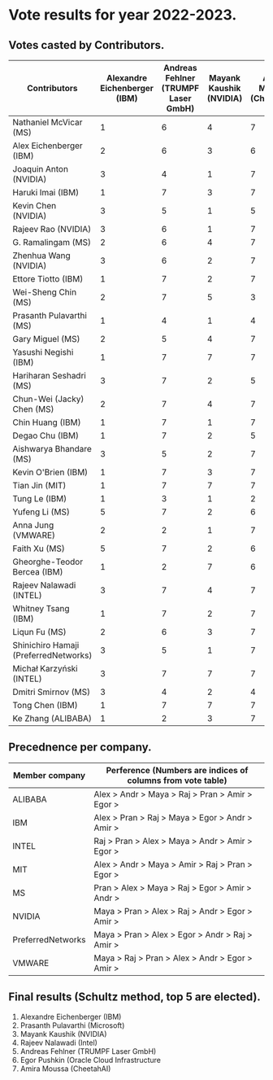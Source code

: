 # Vote results for year 2022-2023.
## Votes casted by Contributors.
| Contributors | Alexandre Eichenberger (IBM) | Andreas Fehlner (TRUMPF Laser GmbH) | Mayank Kaushik (NVIDIA) | Amira Moussa (CheetahAI) | Rajeev Nalawadi (Intel) | Prasanth Pulavarthi (Microsoft) | Egor Pushkin (Oracle Cloud Infrastructure | 
|-------|-------|-------|-------|-------|-------|-------|-------|
| Nathaniel McVicar (MS) | 1 | 6 | 4 | 7 | 3 | 2 | 5 | 
| Alex Eichenberger (IBM) | 2 | 6 | 3 | 6 | 3 | 1 | 5 | 
| Joaquin Anton (NVIDIA) | 3 | 4 | 1 | 7 | 5 | 2 | 6 | 
| Haruki Imai (IBM) | 1 | 7 | 3 | 7 | 3 | 2 | 5 | 
| Kevin Chen (NVIDIA) | 3 | 5 | 1 | 5 | 4 | 2 | 5 | 
| Rajeev Rao (NVIDIA) | 3 | 6 | 1 | 7 | 4 | 2 | 5 | 
| G. Ramalingam (MS) | 2 | 6 | 4 | 7 | 3 | 1 | 5 | 
| Zhenhua Wang (NVIDIA) | 3 | 6 | 2 | 7 | 4 | 1 | 5 | 
| Ettore Tiotto (IBM) | 1 | 7 | 2 | 7 | 2 | 2 | 7 | 
| Wei-Sheng Chin (MS) | 2 | 7 | 5 | 3 | 4 | 1 | 6 | 
| Prasanth Pulavarthi (MS) | 1 | 4 | 1 | 4 | 1 | 1 | 2 | 
| Gary Miguel (MS) | 2 | 5 | 4 | 7 | 3 | 1 | 6 | 
| Yasushi Negishi (IBM) | 1 | 7 | 7 | 7 | 7 | 7 | 7 | 
| Hariharan Seshadri (MS) | 3 | 7 | 2 | 5 | 6 | 1 | 4 | 
| Chun-Wei (Jacky) Chen (MS) | 2 | 7 | 4 | 7 | 3 | 1 | 7 | 
| Chin Huang (IBM) | 1 | 7 | 1 | 7 | 1 | 1 | 7 | 
| Degao Chu (IBM) | 1 | 7 | 2 | 5 | 4 | 2 | 7 | 
| Aishwarya Bhandare (MS) | 3 | 5 | 2 | 7 | 7 | 1 | 4 | 
| Kevin O'Brien (IBM) | 1 | 7 | 3 | 7 | 3 | 2 | 3 | 
| Tian Jin (MIT) | 1 | 7 | 7 | 7 | 7 | 7 | 7 | 
| Tung Le (IBM) | 1 | 3 | 1 | 2 | 1 | 1 | 2 | 
| Yufeng Li (MS) | 5 | 7 | 2 | 6 | 4 | 1 | 3 | 
| Anna Jung (VMWARE) | 2 | 2 | 1 | 7 | 1 | 1 | 6 | 
| Faith Xu (MS) | 5 | 7 | 2 | 6 | 3 | 1 | 4 | 
| Gheorghe-Teodor Bercea (IBM) | 1 | 2 | 7 | 6 | 5 | 3 | 4 | 
| Rajeev Nalawadi (INTEL) | 3 | 7 | 4 | 7 | 1 | 2 | 7 | 
| Whitney Tsang (IBM) | 1 | 7 | 2 | 7 | 2 | 3 | 7 | 
| Liqun Fu (MS) | 2 | 6 | 3 | 7 | 4 | 1 | 5 | 
| Shinichiro Hamaji (PreferredNetworks) | 3 | 5 | 1 | 7 | 6 | 2 | 4 | 
| Michał Karzyński (INTEL) | 3 | 7 | 7 | 7 | 1 | 2 | 7 | 
| Dmitri Smirnov (MS) | 3 | 4 | 2 | 4 | 5 | 1 | 7 | 
| Tong Chen (IBM) | 1 | 7 | 7 | 7 | 7 | 7 | 7 | 
| Ke Zhang (ALIBABA) | 1 | 2 | 3 | 7 | 4 | 5 | 7 | 

## Precednence per company.
| Member company | Perference (Numbers are indices of columns from vote table) |
|----------------|-------------------------------------------------------------|
| ALIBABA | Alex > Andr > Maya >  Raj > Pran > Amir > Egor >  |
| IBM | Alex > Pran >  Raj > Maya > Egor > Andr > Amir >  |
| INTEL |  Raj > Pran > Alex > Maya > Andr > Amir > Egor >  |
| MIT | Alex > Andr > Maya > Amir >  Raj > Pran > Egor >  |
| MS | Pran > Alex > Maya >  Raj > Egor > Amir > Andr >  |
| NVIDIA | Maya > Pran > Alex >  Raj > Andr > Egor > Amir >  |
| PreferredNetworks | Maya > Pran > Alex > Egor > Andr >  Raj > Amir >  |
| VMWARE | Maya >  Raj > Pran > Alex > Andr > Egor > Amir >  |

## Final results (Schultz method, top 5 are elected).
1.  Alexandre Eichenberger (IBM)
2.  Prasanth Pulavarthi (Microsoft)
3.  Mayank Kaushik (NVIDIA)
4.  Rajeev Nalawadi (Intel)
5.  Andreas Fehlner (TRUMPF Laser GmbH)
6.  Egor Pushkin (Oracle Cloud Infrastructure
7.  Amira Moussa (CheetahAI)

